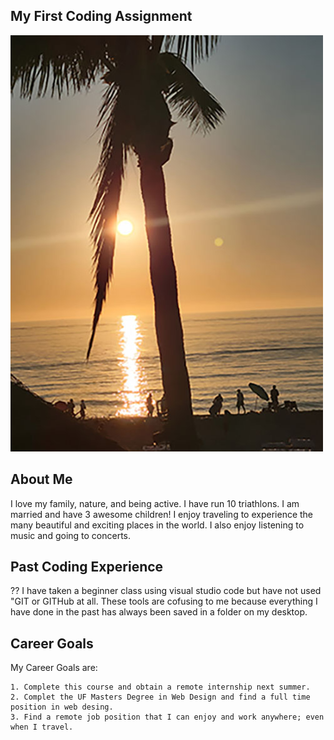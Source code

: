 ## My First Coding Assignment 

![Florida Sunset](photoA-1-2.jpg)


## About Me 

I love my family, nature, and being active.  I have run 10 triathlons.  I am married and have 3 awesome children!  I enjoy traveling to experience the many beautiful and exciting places in the world.  I also enjoy listening to music and going to concerts. 


## Past Coding Experience 

?? I have taken a beginner class using visual studio code but have not used "GIT or GITHub at all.  These tools are cofusing to me because everything I have done in the past has always been saved in a folder on my desktop.

## Career Goals

My Career Goals are:
```
1. Complete this course and obtain a remote internship next summer.
2. Complet the UF Masters Degree in Web Design and find a full time position in web desing.
3. Find a remote job position that I can enjoy and work anywhere; even when I travel.
```
